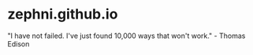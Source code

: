 # zephni.github.io
"I have not failed. I've just found 10,000 ways that won't work." - Thomas Edison
